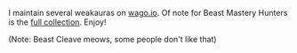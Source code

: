 I maintain several weakauras on [wago.io](https://wago.io/p/Muerr). Of note for Beast Mastery Hunters is the [full collection](https://wago.io/NJJSRp8df). Enjoy!

(Note: Beast Cleave meows, some people don't like that)
